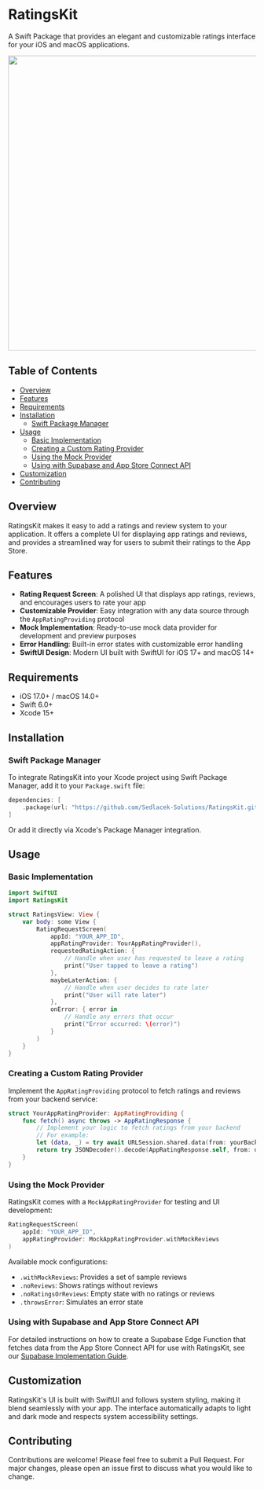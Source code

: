 # RatingsKit

A Swift Package that provides an elegant and customizable ratings interface for your iOS and macOS applications.

<img src="https://github.com/user-attachments/assets/da8bdd08-5956-40aa-88b2-0d5698d8dac6" width="600">

## Table of Contents

- [Overview](#overview)
- [Features](#features)
- [Requirements](#requirements)
- [Installation](#installation)
  - [Swift Package Manager](#swift-package-manager)
- [Usage](#usage)
  - [Basic Implementation](#basic-implementation)
  - [Creating a Custom Rating Provider](#creating-a-custom-rating-provider)
  - [Using the Mock Provider](#using-the-mock-provider)
  - [Using with Supabase and App Store Connect API](#using-with-supabase-and-app-store-connect-api)
- [Customization](#customization)
- [Contributing](#contributing)

## Overview

RatingsKit makes it easy to add a ratings and review system to your application. It offers a complete UI for displaying app ratings and reviews, and provides a streamlined way for users to submit their ratings to the App Store.

## Features

- **Rating Request Screen**: A polished UI that displays app ratings, reviews, and encourages users to rate your app
- **Customizable Provider**: Easy integration with any data source through the `AppRatingProviding` protocol
- **Mock Implementation**: Ready-to-use mock data provider for development and preview purposes
- **Error Handling**: Built-in error states with customizable error handling
- **SwiftUI Design**: Modern UI built with SwiftUI for iOS 17+ and macOS 14+

## Requirements

- iOS 17.0+ / macOS 14.0+
- Swift 6.0+
- Xcode 15+

## Installation

### Swift Package Manager

To integrate RatingsKit into your Xcode project using Swift Package Manager, add it to your `Package.swift` file:

```swift
dependencies: [
    .package(url: "https://github.com/Sedlacek-Solutions/RatingsKit.git", from: "1.0.1")
]
```

Or add it directly via Xcode's Package Manager integration.

## Usage

### Basic Implementation

```swift
import SwiftUI
import RatingsKit

struct RatingsView: View {
    var body: some View {
        RatingRequestScreen(
            appId: "YOUR_APP_ID",
            appRatingProvider: YourAppRatingProvider(),
            requestedRatingAction: {
                // Handle when user has requested to leave a rating
                print("User tapped to leave a rating")
            },
            maybeLaterAction: {
                // Handle when user decides to rate later
                print("User will rate later")
            },
            onError: { error in
                // Handle any errors that occur
                print("Error occurred: \(error)")
            }
        )
    }
}
```

### Creating a Custom Rating Provider

Implement the `AppRatingProviding` protocol to fetch ratings and reviews from your backend service:

```swift
struct YourAppRatingProvider: AppRatingProviding {
    func fetch() async throws -> AppRatingResponse {
        // Implement your logic to fetch ratings from your backend
        // For example:
        let (data, _) = try await URLSession.shared.data(from: yourBackendURL)
        return try JSONDecoder().decode(AppRatingResponse.self, from: data)
    }
}
```

### Using the Mock Provider

RatingsKit comes with a `MockAppRatingProvider` for testing and UI development:

```swift
RatingRequestScreen(
    appId: "YOUR_APP_ID",
    appRatingProvider: MockAppRatingProvider.withMockReviews
)
```

Available mock configurations:
- `.withMockReviews`: Provides a set of sample reviews
- `.noReviews`: Shows ratings without reviews
- `.noRatingsOrReviews`: Empty state with no ratings or reviews
- `.throwsError`: Simulates an error state

### Using with Supabase and App Store Connect API

For detailed instructions on how to create a Supabase Edge Function that fetches data from the App Store Connect API for use with RatingsKit, see our [Supabase Implementation Guide](SUPABASE-GUIDE.md).

## Customization

RatingsKit's UI is built with SwiftUI and follows system styling, making it blend seamlessly with your app. The interface automatically adapts to light and dark mode and respects system accessibility settings.

## Contributing

Contributions are welcome! Please feel free to submit a Pull Request. For major changes, please open an issue first to discuss what you would like to change.
